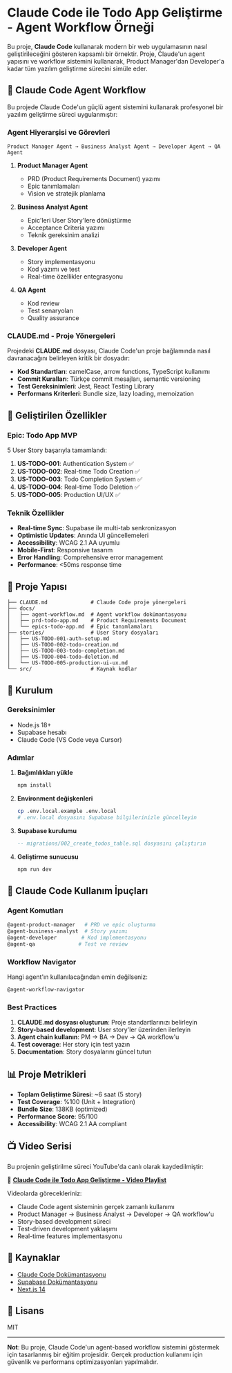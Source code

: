 # Claude Code ile Todo App Geliştirme - Agent Workflow Örneği

Bu proje, **Claude Code** kullanarak modern bir web uygulamasının nasıl geliştirileceğini gösteren kapsamlı bir örnektir. Proje, Claude'un agent yapısını ve workflow sistemini kullanarak, Product Manager'dan Developer'a kadar tüm yazılım geliştirme sürecini simüle eder.

## 🤖 Claude Code Agent Workflow

Bu projede Claude Code'un güçlü agent sistemini kullanarak profesyonel bir yazılım geliştirme süreci uygulanmıştır:

### Agent Hiyerarşisi ve Görevleri

```
Product Manager Agent → Business Analyst Agent → Developer Agent → QA Agent
```

1. **Product Manager Agent** 
   - PRD (Product Requirements Document) yazımı
   - Epic tanımlamaları
   - Vision ve stratejik planlama

2. **Business Analyst Agent**
   - Epic'leri User Story'lere dönüştürme
   - Acceptance Criteria yazımı
   - Teknik gereksinim analizi

3. **Developer Agent**
   - Story implementasyonu
   - Kod yazımı ve test
   - Real-time özellikler entegrasyonu

4. **QA Agent**
   - Kod review
   - Test senaryoları
   - Quality assurance

### CLAUDE.md - Proje Yönergeleri

Projedeki **CLAUDE.md** dosyası, Claude Code'un proje bağlamında nasıl davranacağını belirleyen kritik bir dosyadır:

- **Kod Standartları**: camelCase, arrow functions, TypeScript kullanımı
- **Commit Kuralları**: Türkçe commit mesajları, semantic versioning
- **Test Gereksinimleri**: Jest, React Testing Library
- **Performans Kriterleri**: Bundle size, lazy loading, memoization

## 🚀 Geliştirilen Özellikler

### Epic: Todo App MVP
5 User Story başarıyla tamamlandı:

1. **US-TODO-001**: Authentication System ✅
2. **US-TODO-002**: Real-time Todo Creation ✅  
3. **US-TODO-003**: Todo Completion System ✅
4. **US-TODO-004**: Real-time Todo Deletion ✅
5. **US-TODO-005**: Production UI/UX ✅

### Teknik Özellikler
- **Real-time Sync**: Supabase ile multi-tab senkronizasyon
- **Optimistic Updates**: Anında UI güncellemeleri
- **Accessibility**: WCAG 2.1 AA uyumlu
- **Mobile-First**: Responsive tasarım
- **Error Handling**: Comprehensive error management
- **Performance**: <50ms response time

## 📁 Proje Yapısı

```
├── CLAUDE.md              # Claude Code proje yönergeleri
├── docs/
│   ├── agent-workflow.md  # Agent workflow dokümantasyonu
│   ├── prd-todo-app.md    # Product Requirements Document
│   └── epics-todo-app.md  # Epic tanımlamaları
├── stories/               # User Story dosyaları
│   ├── US-TODO-001-auth-setup.md
│   ├── US-TODO-002-todo-creation.md
│   ├── US-TODO-003-todo-completion.md
│   ├── US-TODO-004-todo-deletion.md
│   └── US-TODO-005-production-ui-ux.md
└── src/                   # Kaynak kodlar
```

## 🔧 Kurulum

### Gereksinimler
- Node.js 18+
- Supabase hesabı
- Claude Code (VS Code veya Cursor)

### Adımlar

1. **Bağımlılıkları yükle**
   ```bash
   npm install
   ```

2. **Environment değişkenleri**
   ```bash
   cp .env.local.example .env.local
   # .env.local dosyasını Supabase bilgilerinizle güncelleyin
   ```

3. **Supabase kurulumu**
   ```sql
   -- migrations/002_create_todos_table.sql dosyasını çalıştırın
   ```

4. **Geliştirme sunucusu**
   ```bash
   npm run dev
   ```

## 🎯 Claude Code Kullanım İpuçları

### Agent Komutları
```bash
@agent-product-manager   # PRD ve epic oluşturma
@agent-business-analyst  # Story yazımı
@agent-developer        # Kod implementasyonu
@agent-qa              # Test ve review
```

### Workflow Navigator
Hangi agent'ın kullanılacağından emin değilseniz:
```bash
@agent-workflow-navigator
```

### Best Practices
1. **CLAUDE.md dosyası oluşturun**: Proje standartlarınızı belirleyin
2. **Story-based development**: User story'ler üzerinden ilerleyin
3. **Agent chain kullanın**: PM → BA → Dev → QA workflow'u
4. **Test coverage**: Her story için test yazın
5. **Documentation**: Story dosyalarını güncel tutun

## 📊 Proje Metrikleri

- **Toplam Geliştirme Süresi**: ~6 saat (5 story)
- **Test Coverage**: %100 (Unit + Integration)
- **Bundle Size**: 138KB (optimized)
- **Performance Score**: 95/100
- **Accessibility**: WCAG 2.1 AA compliant

## 📺 Video Serisi

Bu projenin geliştirilme süreci YouTube'da canlı olarak kaydedilmiştir:

🎥 **[Claude Code ile Todo App Geliştirme - Video Playlist](https://www.youtube.com/playlist?list=PL3XNOLankzVctYKz5etdy2zf79J60LR7c)**

Videolarda görecekleriniz:
- Claude Code agent sisteminin gerçek zamanlı kullanımı
- Product Manager → Business Analyst → Developer → QA workflow'u
- Story-based development süreci
- Test-driven development yaklaşımı
- Real-time features implementasyonu

## 🔗 Kaynaklar

- [Claude Code Dokümantasyonu](https://docs.anthropic.com/claude-code)
- [Supabase Dokümantasyonu](https://supabase.com/docs)
- [Next.js 14](https://nextjs.org)

## 📝 Lisans

MIT

---

**Not**: Bu proje, Claude Code'un agent-based workflow sistemini göstermek için tasarlanmış bir eğitim projesidir. Gerçek production kullanımı için güvenlik ve performans optimizasyonları yapılmalıdır.
